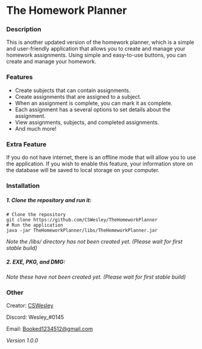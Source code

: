 # The Homework Planner

### Description
This is another updated version of the homework planner, which is a simple and
user-friendly application that allows you to create and manage your homework 
assignments. Using simple and easy-to-use buttons, you can create and manage 
your homework.

### Features
- Create subjects that can contain assignments.
- Create assignments that are assigned to a subject.
- When an assignment is complete, you can mark it as complete.
- Each assignment has a several options to set details about the assignment.
- View assignments, subjects, and completed assignments.
- And much more!

### Extra Feature
If you do not have internet, there is an offline mode that will allow you to 
use the application. If you wish to enable this feature, your information store on the 
database will be saved to local storage on your computer.

### Installation

##### 1. Clone the repository and run it:
```shell
# Clone the repository
git clone https://github.com/CSWesley/TheHomeworkPlanner
# Run the application
java -jar TheHomeworkPlanner/libs/TheHomeworkPlanner.jar
```
*Note the /libs/ directory has not been created yet. (Please wait for first stable build)*

##### 2. EXE, PKG, and DMG:
*Note these have not been created yet. (Please wait for first stable build)*

### Other
Creator: [CSWesley](https://github.com/CSWesley)

Discord: Wesley_#0145

Email: Booked1234512@gmail.com

*Version 1.0.0*